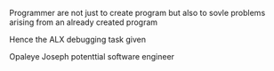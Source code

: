 Programmer are not just to create program but also to sovle problems arising from an already created program

Hence the ALX debugging task given

Opaleye Joseph 
potenttial software engineer
